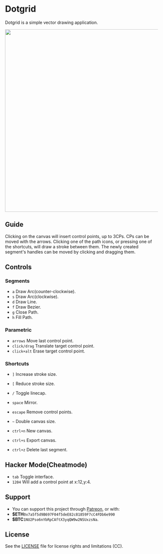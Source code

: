 # Dotgrid

Dotgrid is a simple vector drawing application. 

<img src='https://raw.githubusercontent.com/hundredrabbits/Dotgrid/master/PREVIEW.jpg' width="600"/>

## Guide

Clicking on the canvas will insert control points, up to 3CPs. CPs can be moved with the arrows. Clicking one of the path icons, or pressing one of the shortcuts, will draw a stroke between them. The newly created segment's handles can be moved by clicking and dragging them.

## Controls

### Segments

- `a` Draw Arc(counter-clockwise).
- `s` Draw Arc(clockwise).
- `d` Draw Line.
- `f` Draw Bezier.
- `g` Close Path.
- `h` Fill Path.

### Parametric

- `arrows` Move last control point.
- `click/drag` Translate target control point.
- `click+alt` Erase target control point.

### Shortcuts

- `]` Increase stroke size.
- `[` Reduce stroke size.
- `/` Toggle linecap.
- `space` Mirror.
- `escape` Remove control points.
- `~` Double canvas size.

- `ctrl+n` New canvas.
- `ctrl+s` Export canvas.
- `ctrl+z` Delete last segment.

## Hacker Mode(Cheatmode)

- `tab` Toggle interface.
- `1204` Will add a control point at x:12,y:4.

## Support

- You can support this project through [Patreon](https://patreon.com/100), or with:
- **$ETH**`0x7a5f5d9B697F04f5deE82c81859F7cC4FDb6e990`
- **$BTC**`1NU2Pso6nYbRpCAftX3yqQW9w2NSUxzsNa`. 

## License

See the [LICENSE](LICENSE.md) file for license rights and limitations (CC).
